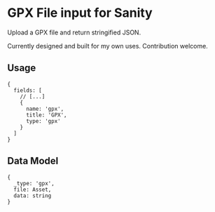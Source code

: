 # GPX File input for Sanity

Upload a GPX file and return stringified JSON.

Currently designed and built for my own uses. Contribution welcome.

## Usage
```
{
  fields: [
    // [...]
    {
      name: 'gpx',
      title: 'GPX',
      type: 'gpx'
    }
  ]
}
```
## Data Model
```
{
  _type: 'gpx',
  file: Asset,
  data: string
}
```